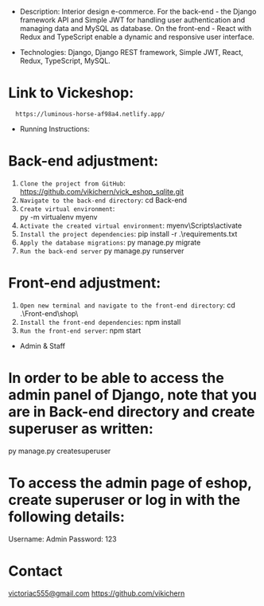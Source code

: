 

* Description:
Interior design e-commerce.
For the back-end - the Django framework API and Simple JWT for handling user authentication and managing data and MySQL as database. 
On the front-end - React with Redux and TypeScript enable a dynamic and responsive user interface.  

* Technologies: 
Django, Django REST framework, Simple JWT, React, Redux, TypeScript, MySQL.

#  Link to Vickeshop:
      https://luminous-horse-af98a4.netlify.app/

* Running Instructions:
# Back-end adjustment:
1. `Clone the project from GitHub`:
      https://github.com/vikichern/vick_eshop_sqlite.git
2. `Navigate to the back-end directory`: 
     cd Back-end
3. `Create virtual environment`:  
     py -m virtualenv myenv
4. `Activate the created virtual environment`:
      myenv\Scripts\activate
5. `Install the project dependencies`:
      pip install -r .\requirements.txt
6. `Apply the database migrations`:
      py manage.py migrate
7. `Run the back-end server`
      py manage.py runserver      

# Front-end adjustment:
1. `Open new terminal and navigate to the front-end directory`:
      cd .\Front-end\shop\
2. `Install the front-end dependencies`:
      npm install
3. `Run the front-end server`:
      npm start

* Admin & Staff
# In order to be able to access the admin panel of Django, note that you are in Back-end directory and create superuser as written:
  py manage.py createsuperuser

# To access the admin page of eshop, create superuser or log in with the following details:
  Username: Admin
  Password: 123
 
# Contact 
victoriac555@gmail.com
https://github.com/vikichern
